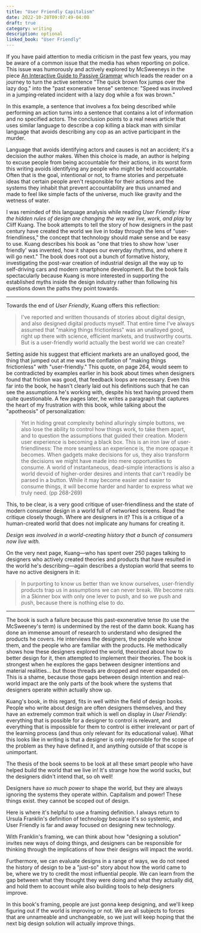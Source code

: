 ```yaml
---
title: "User Friendly Capitalism"
date: 2022-10-28T09:07:49-04:00
draft: true
category: writing
description: optional
linked_book: "User Friendly"
---
```


If you have paid attention to media criticism in the past few years, you may be aware of a common issue that the media has when reporting on police. This issue was humorously and actively explored by McSweeneys in the piece [An Interactive Guide to Passive Grammar](https://www.mcsweeneys.net/articles/an-interactive-guide-to-ambiguous-grammar) which leads the reader on a journey to turn the active sentence "The quick brown fox jumps over the lazy dog." into the "past exonerative tense" sentence: "Speed was involved in a jumping‑related incident with a lazy dog while a fox was brown." 

In this example, a sentence that involves a fox being described while performing an action turns into a sentence that contains a lot of information and no specified actors. The conclusion points to a real news article that uses similar language to describe a cop killing a black man with similar language that avoids describing any cop as an active participant in the murder.

Language that avoids identifying actors and causes is not an accident; it's a decision the author makes. When this choice is made, an author is helping to excuse people from being accountable for their actions, in its worst form this writing avoids identifying any people who might be held accountable. Often that is the goal, intentional or not, to frame stories and perpetuate ideas that certain people aren't responsible for their actions and the systems they inhabit that prevent accountability are thus unnamed and made to feel like simple facts of the universe, much like gravity and the wetness of water. 

I was reminded of this language analysis while reading _User Friendly: How the hidden rules of design are changing the way we live, work, and play_ by Cliff Kuang. The book attempts to tell the story of how designers in the past century have created the world we live in today through the lens of "user-friendliness," the concept that technology should make sense and be easy to use. Kuang describes his book as "one that tries to show how 'user friendly' was invented, how it shapes our everyday rhythms, and where it will go next." The book does root out a bunch of formative history, investigating the post-war creation of industrial design all the way up to self-driving cars and modern smartphone development. But the book fails spectacularly because Kuang is more interested in supporting the established myths inside the design industry rather than following his questions down the paths they point towards.

----

Towards the end of _User Friendly_, Kuang offers this reflection:

> I've reported and written thousands of stories about digital design, and also designed digital products myself. That entire time I've always assumed that "making things frictionless" was an unalloyed good, right up there with science, efficient markets, and trustworthy courts. But is a user-friendly world actually the best world we can create?

Setting aside his suggest that efficient markets are an unalloyed good, the thing that jumped out at me was the conflation of "making things frictionless" with "user-friendly." This quote, on page 264, would seem to be contradicted by examples earlier in his book about times when designers found that friction was good, that feedback loops are necessary. Even this far into the book, he hasn't clearly laid out his definitions such that he can see the assumptions he's working with, despite his text having proved them quite questionable. A few pages later, he writes a paragraph that captures the heart of my frustration with this book, while talking about the "apotheosis" of personalization:

> Yet in hiding great complexity behind alluringly simple buttons, we also lose the ability to control how things work, to take them apart, and to question the assumptions that guided their creation. Modern user experience is becoming a black box. This is an iron law of user-friendliness: The more seamless an experience is, the more opaque it becomes. When gadgets make decisions for us, they also transform the decisions we might have made into mere opportunities to consume. A world of instantaneous, dead-simple interactions is also a world devoid of higher-order desires and intents that can't readily be parsed in a button. While it may become easier and easier to consume things, it will become harder and harder to express what we truly need. (pp 268-269)

This, to be clear, is a very good critique of user-friendliness and the state of modern consumer design in a world full of networked screens. Read the critique closely though. Where are designers in it? This is a critique of a human-created world that does not implicate any humans for creating it. 

_Design was involved in a world-creating history that a bunch of consumers now live with._

On the very next page, Kuang—who has spent over 250 pages talking to designers who actively created theories and products that have resulted in the world he's describing—again describes a dystopian world that seems to have no active designers in it:

> In purporting to know us better than we know ourselves, user-friendly products trap us in assumptions we can never break. We become rats in a Skinner box with only one lever to push, and so we push and push, because there is nothing else to do.

----

The book is such a failure because this past-exonerative tense (to use the McSweeney's term) is undermined by the rest of the damn book. Kuang has done an immense amount of research to understand who designed the products he covers. He interviews the designers, the people who know them, and the people who are familiar with the products. He methodically shows how these designers explored the world, theorized about how to better design for it, then attempted to implement their theories. The book is strongest when he explores the gaps between designer intentions and material realities... but those threads are dropped and never expanded on. This is a shame, because those gaps between design intention and real-world impact are the only parts of the book where the systems that designers operate within actually show up. 

Kuang's book, in this regard, fits in well within the field of design books. People who write about design are often designers themselves, and they have an extremely common trait which is well on display in _User Friendly_: everything that is possible for a designer to control is relevant, and everything that is impossible for them to control is either irrelevant or part of the learning process (and thus only relevant for its educational value). What this looks like in writing is that a designer is only reponsible for the scope of the problem as they have defined it, and anything outside of that scope is unimportant.












The thesis of the book seems to be look at all these smart people who have helped build the world that we live in! It's strange how the world sucks, but the designers didn't intend that, so oh well!

Designers have _so much power_ to shape the world, but they are always ignoring the systems they operate within. Capitalism and power! These things exist. they cannot be scoped out of design.

Here is where it's helpful to use a framing definition. I always return to Ursula Franklin's definition of technology because it's so systemic, and User Friendly is far and away focused on designing new technology.

With Franklin's framing, we can think about how "designing a solution" invites new ways of doing things, and designers can be responsible for thinking through the implications of how their designs will impact the world.

Furthermore, we can evaluate designs in a range of ways, we do not need the history of design to be a "just-so" story about how the world came to be, where we try to credit the most influential people. We can learn from the gap between what they thought they were doing and what they actually did, and hold them to account while also building tools to help designers improve.

In this book's framing, people are just gonna keep designing, and we'll keep figuring out if the world is improving or not. We are all subjects to forces that are unnameable and unchangeable, so we just will keep hoping that the next big design solution will actually improve things.

